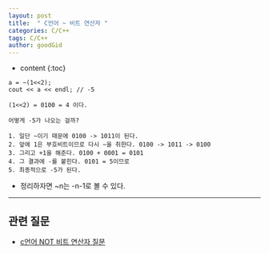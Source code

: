 ```yaml
---
layout: post
title:  " C언어 ~ 비트 연산자 "
categories: C/C++
tags: C/C++
author: goodGid
---
```

* content
{:toc}


```
a = ~(1<<2);
cout << a << endl; // -5

(1<<2) = 0100 = 4 이다.

어떻게 -5가 나오는 걸까?

1. 일단 ~이기 때문에 0100 -> 1011이 된다.
2. 앞에 1은 부호비트이므로 다시 ~을 취한다. 0100 -> 1011 -> 0100
3. 그리고 +1을 해준다. 0100 + 0001 = 0101
4. 그 결과에 -를 붙힌다. 0101 = 5이므로 
5. 최종적으로 -5가 된다.
```













* 정리하자면 ~n는 -n-1로 볼 수 있다.



---

## 관련 질문

* [c언어 NOT 비트 연산자 질문](http://www.hackerschool.org/HS_Boards/zboard.php?id=QNA_programming&page=1&sn1=on&divpage=2&sn=on&ss=off&sc=off&keyword=benkim&select_arrange=name&desc=desc&no=6367)